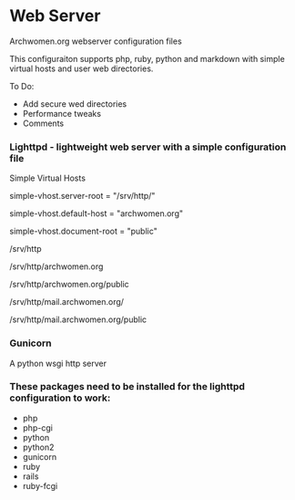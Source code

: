 Web Server
===============

Archwomen.org webserver configuration files

This configuraiton supports php, ruby, python and markdown with simple virtual hosts and user web directories.

To Do: 

* Add secure wed directories 
* Performance tweaks
* Comments


### Lighttpd - lightweight web server with a simple configuration file ###

Simple Virtual Hosts

simple-vhost.server-root = "/srv/http/"

simple-vhost.default-host = "archwomen.org"

simple-vhost.document-root = "public"

/srv/http

/srv/http/archwomen.org

/srv/http/archwomen.org/public

/srv/http/mail.archwomen.org/

/srv/http/mail.archwomen.org/public

### Gunicorn ###

A python wsgi http server

### These packages need to be installed for the lighttpd configuration to work: ###

* php
* php-cgi
* python
* python2
* gunicorn
* ruby
* rails
* ruby-fcgi
